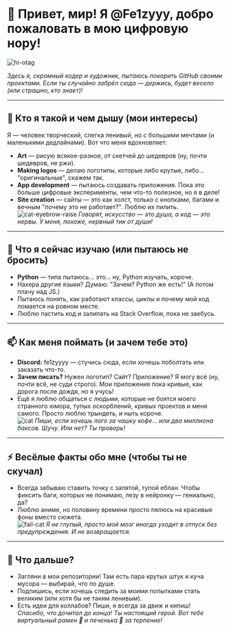 # 👋 Привет, мир! Я @Fe1zyyy, добро пожаловать в мою цифровую нору!
![hi-otag](https://github.com/user-attachments/assets/50983459-713e-4841-9854-81a7f67d50fc)

*Здесь я, скромный кодер и художник, пытаюсь покорить GitHub своими проектами. Если ты случайно забрёл сюда — держись, будет весело (или страшно, кто знает)!*

---

## 👀 Кто я такой и чем дышу (мои интересы)
Я — человек творческий, слегка ленивый, но с большими мечтами (и маленькими дедлайнами). Вот что меня вдохновляет:  
- **Art** — рисую всякое-разное, от скетчей до шедевров (ну, почти шедевров, не ржи).  
- **Making logos** — делаю логотипы, которые либо крутые, либо... "оригинальные", скажем так.  
- **App development** — пытаюсь создавать приложения. Пока это больше цифровые эксперименты, чем что-то полезное, но я в деле!  
- **Site creation** — сайты — это как холст, только с кнопками, багами и вечным "почему это не работает?". Люблю их пилить.  
![cat-eyebrow-raise](https://github.com/user-attachments/assets/2f31f96d-c58d-4b9f-a14e-3050fc2abab1)
*Говорят, искусство — это душа, а код — это нервы. У меня, похоже, нервный тик от души!*

---

## 🌱 Что я сейчас изучаю (или пытаюсь не бросить)
- **Python** — типа пытаюсь... это... ну, Python изучать, короче.  
- Нахера другие языки? Думаю: "Зачем? Python же есть!" (А потом плачу над JS.)  
- Пытаюсь понять, как работают классы, циклы и почему мой код ломается на ровном месте.  
- Люблю пастить код и залипать на Stack Overflow, пока не заебусь.  


---


## 📫 Как меня поймать (и зачем тебе это)
- **Discord:** fe1zyyyy — стучись сюда, если хочешь поболтать или заказать что-то.  
- **Зачем писать?** Нужен логотип? Сайт? Приложение? Я могу всё (ну, почти всё, не суди строго). Мои приложения пока кривые, как дорога после дождя, но я учусь!  
- Ещё я люблю общаться с людьми, которые не боятся моего странного юмора, тупых оскорблений, кривых проектов и меня самого. Просто люблю трындеть, и ныть короче.  
  ![cat](https://github.com/user-attachments/assets/871bc342-d4c8-4e41-bda1-dacb9e10441a)
*Пиши, если хочешь лого за чашку кофе... или два миллиона баксов. Шучу. Или нет? Ты проверь!*

---

## ⚡ Весёлые факты обо мне (чтобы ты не скучал)
- Всегда забываю ставить точку с запятой, тупой еблан. Чтобы фиксить баги, которых не понимаю, лезу в нейронку — гениально, да?  
- Люблю аниме, но половину времени просто пялюсь на красивые фоны вместо сюжета.  
![fail-cat](https://github.com/user-attachments/assets/34f48ec3-e753-450f-b483-60c5259f6f44)
*Я не глупый, просто мой мозг иногда уходит в отпуск без предупреждения. И не возвращается.*

---

## 🎉 Что дальше?
- Загляни в мои репозитории! Там есть пара крутых штук и куча мусора — выбирай, что по душе.  
- Подпишись, если хочешь следить за моими попытками стать великим (или хотя бы не таким ленивым).  
- Есть идеи для коллабов? Пиши, я всегда за движ и кипиш!  
*Спасибо, что дочитал до конца! Ты настоящий герой. Вот тебе виртуальный рамен 🍜 и печенька 🍪 за терпение!*
